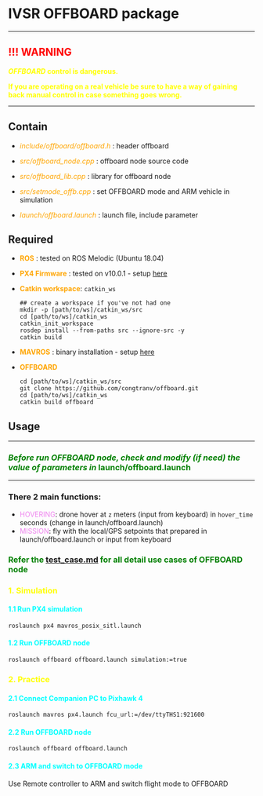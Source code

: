 # IVSR OFFBOARD package

***
## <span style="color:red">!!! WARNING

<span style="color:yellow">__*OFFBOARD* control is dangerous.__

<span style="color:yellow">**If you are operating on a real vehicle be sure to have a way of gaining back manual control in case something goes wrong.**
***

## Contain
- <span style="color:orange">*include/offboard/offboard.h*</span> : header offboard

- <span style="color:orange">*src/offboard_node.cpp*</span>   : offboard node source code
- <span style="color:orange">*src/offboard_lib.cpp*</span>    : library for offboard node
- <span style="color:orange">*src/setmode_offb.cpp*</span>    : set OFFBOARD mode and ARM vehicle in simulation
- <span style="color:orange">*launch/offboard.launch*</span>  : launch file, include parameter

## Required
- <span style="color:orange">**ROS**</span>             : tested on ROS Melodic (Ubuntu 18.04)
- <span style="color:orange">**PX4 Firmware**</span>    : tested on v10.0.1 - setup [here](https://github.com/congtranv/px4_install)
- <span style="color:orange">**Catkin workspace**</span>: `catkin_ws`
  ```
  ## create a workspace if you've not had one
  mkdir -p [path/to/ws]/catkin_ws/src
  cd [path/to/ws]/catkin_ws
  catkin_init_workspace
  rosdep install --from-paths src --ignore-src -y 
  catkin build
  ```
- <span style="color:orange">**MAVROS**</span>          : binary installation - setup [here](https://docs.px4.io/master/en/ros/mavros_installation.html#binary-installation-debian-ubuntu)

- <span style="color:orange">**OFFBOARD**</span>
  ```
  cd [path/to/ws]/catkin_ws/src
  git clone https://github.com/congtranv/offboard.git
  cd [path/to/ws]/catkin_ws
  catkin build offboard
  ```

## Usage
***
### <span style="color:green">*Before run OFFBOARD node, check and modify (if need) the value of parameters in* **launch/offboard.launch**
***
### There 2 main functions:
- <span style="color:violet">HOVERING</span>: drone hover at `z` meters (input from keyboard) in `hover_time` seconds (change in launch/offboard.launch)
- <span style="color:violet">MISSION</span>: fly with the local/GPS setpoints that prepared in launch/offboard.launch or input from keyboard
### <span style="color:green">Refer the [test_case.md](test_case.md) for all detail use cases of OFFBOARD node

### <span style="color:yellow">1. Simulation
#### <span style="color:cyan">1.1 Run PX4 simulation
```
roslaunch px4 mavros_posix_sitl.launch
```
#### <span style="color:cyan">1.2 Run OFFBOARD node
```
roslaunch offboard offboard.launch simulation:=true
```
### <span style="color:yellow">2. Practice
#### <span style="color:cyan">2.1 Connect Companion PC to Pixhawk 4 
```
roslaunch mavros px4.launch fcu_url:=/dev/ttyTHS1:921600
```
#### <span style="color:cyan">2.2 Run OFFBOARD node
```
roslaunch offboard offboard.launch
```
#### <span style="color:cyan">2.3 ARM and switch to OFFBOARD mode
Use Remote controller to ARM and switch flight mode to OFFBOARD